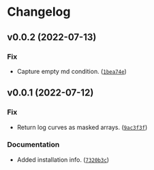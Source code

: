 # Changelog

<!--next-version-placeholder-->

## v0.0.2 (2022-07-13)
### Fix
* Capture empty md condition. ([`1bea74e`](https://github.com/RoxarAPI/roxar_proxy/commit/1bea74e8db5db8dcee6d07c2498345e9ee363e6c))

## v0.0.1 (2022-07-12)
### Fix
* Return log curves as masked arrays. ([`9ac3f3f`](https://github.com/RoxarAPI/roxar_proxy/commit/9ac3f3f69d299d6676fdeadd128621c92b5fad5e))

### Documentation
* Added installation info. ([`7320b3c`](https://github.com/RoxarAPI/roxar_proxy/commit/7320b3caeeaab14999d0b4d67bd0d4b0b2d92f73))
